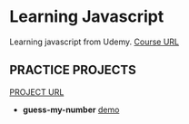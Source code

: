 # Learning Javascript

Learning javascript from Udemy. [Course URL](https://www.udemy.com/course/the-complete-javascript-course/)

## PRACTICE PROJECTS

[PROJECT URL](https://rameskum.github.io/javascript-learning/)

- **guess-my-number** [demo](./games/guess-my-number/)
